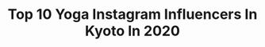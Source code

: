 ---
title: Top 10 Yoga Instagram Influencers In Kyoto In 2020
description: >-
  Find top yoga Instagram influencers in Kyoto in 2020. Most popular hashtags: #kyoto #yoga #japan #pr.
platform: Instagram
profiles:
  - username: "nozomi_takiguchi"
    fullname: >-
      滝口 希 Nozomi Takiguchi
    location: "Japan"
    followers: 16868
    engagement: 375
    commentsToLikes: 0.003795
    avatar: "https://scontent-ams4-1.cdninstagram.com/v/t51.2885-19/s320x320/66459634_349970379270236_5199899502059716608_n.jpg?_nc_ht=scontent-ams4-1.cdninstagram.com&_nc_ohc=d27FNvvElckAX8tSAw-&oh=e26e7dc42eea5a81a34a5bd360f77dce&oe=5EB56B87"
    verified: false
    hashtags: "#cafe, #kyoto, #herekyoto, #2020"
  - username: "rinauchiyama_official"
    fullname: >-
      内山理名 Rina Uchiyama
    location: "Japan"
    followers: 68212
    engagement: 379
    commentsToLikes: 0.009763
    avatar: "https://instagram.fzal1-1.fna.fbcdn.net/v/t51.2885-19/s320x320/42002864_2260445247331170_6203022597605556224_n.jpg?_nc_ht=instagram.fzal1-1.fna.fbcdn.net&_nc_ohc=1nFEXkRsXQEAX_O5EiL&oh=6ba4b7013f5c970ffd9b7fd5239f6d9e&oe=5E9293CC"
    verified: true
    hashtags: "#astierdevillatte, #kamakura, #shanti, #spring"
  - username: "hiromi.tomii"
    fullname: >-
      Hiromi.Tomii
    location: "Japan"
    followers: 76357
    engagement: 116
    commentsToLikes: 0.020525
    avatar: "https://scontent-ams4-1.cdninstagram.com/v/t51.2885-19/s320x320/81906268_543612166500493_2785662848418709504_n.jpg?_nc_ht=scontent-ams4-1.cdninstagram.com&_nc_ohc=-x5o7-ZtLMwAX-CcqPk&oh=848042634bb5930056ab6921b99f305b&oe=5EB0B239"
    verified: false
    hashtags: "#liakulea, #threeluck, #paulandjoe, #crashbox"
  - username: "rickieg_official"
    fullname: >-
      Rickie-G_official
    location: "Japan"
    followers: 21362
    engagement: 383
    commentsToLikes: 0.001923
    avatar: "https://scontent-lhr8-1.cdninstagram.com/v/t51.2885-19/s320x320/16123675_250646395359311_8642083182964899840_n.jpg?_nc_ht=scontent-lhr8-1.cdninstagram.com&_nc_ohc=62oa_NlL3NcAX_-OqFv&oh=ea14ff1ad59b4205daa31738ac8d55af&oe=5EB2ACD6"
    verified: false
    hashtags: "#thecamp, #releaseparty, #patagonia, #christmaslive2019"
  - username: "galina_kerimova_jp"
    fullname: >-
      Japan Adventures 📍Kyoto
    location: "Japan"
    followers: 7284
    engagement: 263
    commentsToLikes: 0.061176
    avatar: "https://scontent-ams4-1.cdninstagram.com/v/t51.2885-19/s320x320/75572946_526644231289438_3167169309965287424_n.jpg?_nc_ht=scontent-ams4-1.cdninstagram.com&_nc_ohc=hVUPN3o7DdEAX8KhqU6&oh=7d780250ad5736dd6ea34915e47e9188&oe=5EB050F2"
    verified: false
    hashtags: "#japanesegarden, #japanexpat, #wellness, #japanlover"
  - username: "222roseeee"
    fullname: >-
      
    location: "Japan"
    followers: 7371
    engagement: 977
    commentsToLikes: 0.039484
    avatar: "https://scontent-ams4-1.cdninstagram.com/v/t51.2885-19/s320x320/81319897_508591996425690_1430858824129970176_n.jpg?_nc_ht=scontent-ams4-1.cdninstagram.com&_nc_ohc=FwDIXzBLZr0AX_p6ZUb&oh=b4ce1daa49009bc364f02a61a70168b7&oe=5EB3999A"
    verified: false
    hashtags: "#kobe, #yummyfood, #hotel, #yoga"
  - username: "11misato10"
    fullname: >-
      MISATO
    location: "Japan"
    followers: 10396
    engagement: 801
    commentsToLikes: 0.019073
    avatar: "https://scontent-lht6-1.cdninstagram.com/v/t51.2885-19/s320x320/43914492_246651496004787_443375023063826432_n.jpg?_nc_ht=scontent-lht6-1.cdninstagram.com&_nc_ohc=HImYRnWsNXsAX8R0tk-&oh=2a899afeae561ddb0572bc0fabbc95c5&oe=5EB99471"
    verified: false
    hashtags: "#merryrockparade2019, #radio, #radiodj, #merryrockparade"
  - username: "miawatanabe_yoga"
    fullname: >-
      Mia
    location: "Japan"
    followers: 22616
    engagement: 903
    commentsToLikes: 0.057017
    avatar: "https://scontent-ams4-1.cdninstagram.com/v/t51.2885-19/s320x320/70843921_385644002075925_3454498662107840512_n.jpg?_nc_ht=scontent-ams4-1.cdninstagram.com&_nc_ohc=NlJPKuTfp-0AX803RPL&oh=b404621b8a8794634dc23b740da99d10&oe=5EB7FF9C"
    verified: false
    hashtags: "#yogalover, #fitness, #facebook, #loveyourself"
  - username: "madhuri.chavan7"
    fullname: >-
      Madhuri Chavan
    location: "Japan"
    followers: 7702
    engagement: 993
    commentsToLikes: 0.078565
    avatar: "https://scontent-ams4-1.cdninstagram.com/v/t51.2885-19/s320x320/80474107_2752023104876000_5996124320626114560_n.jpg?_nc_ht=scontent-ams4-1.cdninstagram.com&_nc_ohc=8jKvaH1BDZ8AX-v24SU&oh=c11e22d067ecdc9cf6af0b9ef39c5907&oe=5EB9DDB0"
    verified: false
    hashtags: "#bollywooddanceroutine, #universalstudiosjapanosaka, #sesamestreetbollywood, #usj"
  - username: "sweetpea_miki"
    fullname: >-
      フォトグラファー Miki❤大阪北摂Sweetpea
    location: "Japan"
    followers: 29216
    engagement: 221
    commentsToLikes: 0.049231
    avatar: "https://scontent-lhr8-1.cdninstagram.com/v/t51.2885-19/s320x320/88276741_2766580053456239_1810537158616809472_n.jpg?_nc_ht=scontent-lhr8-1.cdninstagram.com&_nc_ohc=Fzld0Y4GE7kAX_TLQ4Q&oh=1ce17c8fe7c3a9135e5ea0c10a2225c9&oe=5EBC15CD"
    verified: false
    hashtags: "#pillow, #twistpillow, #amu, #mavenwatches"
---